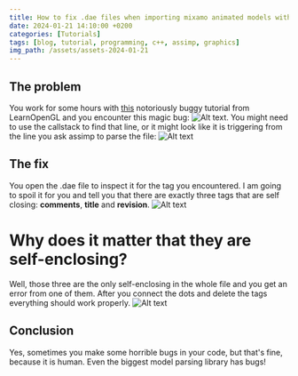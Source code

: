 ```yaml
---
title: How to fix .dae files when importing mixamo animated models with assimp on Linux
date: 2024-01-21 14:10:00 +0200
categories: [Tutorials]
tags: [blog, tutorial, programming, c++, assimp, graphics]
img_path: /assets/assets-2024-01-21
---
```

## The problem
You work for some hours with [this](https://learnopengl.com/Guest-Articles/2020/Skeletal-Animation) notoriously buggy tutorial from LearnOpenGL and you encounter this magic bug: ![Alt text](someImage.png). You might need to use the callstack to find that line, or it might look like it is triggering from the line you ask assimp to parse the file: ![Alt text](image-1.webp)

## The fix
You open the .dae file to inspect it for the tag you encountered. I am going to spoil it for you and tell you that there are exactly three tags that are self closing: **comments**, **title** and **revision**.
![Alt text](deletethis.png)
# Why does it matter that they are self-enclosing?
Well, those three are the only self-enclosing in the whole file and you get an error from one of them. After you connect the dots and delete the tags everything should work properly.
![Alt text](ssave.gif)
## Conclusion
Yes, sometimes you make some horrible bugs in your code, but that's fine, because it is human. Even the biggest model parsing library has bugs!